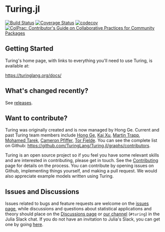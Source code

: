 # Turing.jl

[![Build Status](https://github.com/TuringLang/Turing.jl/workflows/Turing-CI/badge.svg)](https://github.com/TuringLang/Turing.jl/actions?query=workflow%3ATuring-CI+branch%3Amaster)
[![Coverage Status](https://coveralls.io/repos/github/TuringLang/Turing.jl/badge.svg?branch=master)](https://coveralls.io/github/TuringLang/Turing.jl?branch=master)
[![codecov](https://codecov.io/gh/TuringLang/Turing.jl/branch/master/graph/badge.svg?token=OiUBsnDQqf)](https://codecov.io/gh/TuringLang/Turing.jl)
[![ColPrac: Contributor's Guide on Collaborative Practices for Community Packages](https://img.shields.io/badge/ColPrac-Contributor's%20Guide-blueviolet)](https://github.com/SciML/ColPrac)


## Getting Started

Turing's home page, with links to everything you'll need to use Turing, is available at:

https://turinglang.org/docs/


## What's changed recently?

See [releases](https://github.com/TuringLang/Turing.jl/releases).

## Want to contribute?

Turing was originally created and is now managed by Hong Ge. Current and past Turing team members include [Hong Ge](http://mlg.eng.cam.ac.uk/hong/), [Kai Xu](http://mlg.eng.cam.ac.uk/?portfolio=kai-xu), [Martin Trapp](http://martint.blog), [Mohamed Tarek](https://github.com/mohamed82008), [Cameron Pfiffer](https://business.uoregon.edu/faculty/cameron-pfiffer), [Tor Fjelde](http://retiredparkingguard.com/about.html).
You can see the complete list on Github: https://github.com/TuringLang/Turing.jl/graphs/contributors.

Turing is an open source project so if you feel you have some relevant skills and are interested in contributing, please get in touch. See the [Contributing](https://turinglang.org/dev/docs/contributing/guide) page for details on the process. You can contribute by opening issues on Github, implementing things yourself, and making a pull request. We would also appreciate example models written using Turing.

## Issues and Discussions
Issues related to bugs and feature requests are welcome on the [issues page](https://github.com/TuringLang/Turing.jl/issues), while discussions and questions about statistical applications and theory should place on the [Discussions page](https://github.com/TuringLang/Turing.jl/discussions) or [our channel](https://julialang.slack.com/messages/turing/) (`#turing`) in the Julia Slack chat. If you do not have an invitation to Julia's Slack, you can get one by going [here](https://julialang.org/slack/).


